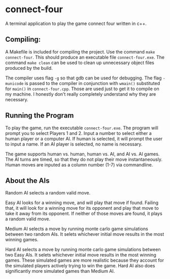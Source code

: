 # connect-four

A terminal application to play the game connect four written in c++.

## Compiling:
A Makefile is included for compiling the project.  Use the command `make connect-four`.  This should produce an executable file `connect-four.exe`. The command `make clean` can be used to clean up unnecessary object files produced by the build.

The compiler uses flag `-g` so that gdb can be used for debugging.  The flag `-municode` is passed to the compiler in conjunction with `wmain()` substituted for `main()` in `connect-four.cpp`.  Those are used just to get it to compile on my machine.  I honestly don't really completely understand why they are necessary.

## Running the Program
To play the game, run the executable `connect-four.exe`.  The program will prompt you to select Players 1 and 2.  Input a number to select either a human player or a computer AI.  If human is selected, it will prompt the user to input a name.  If an AI player is selected, no name is necessary.

The game supports human vs. human, human vs. AI, and AI vs. AI games.  The AI turns are timed, so that they do not play their move instantaneously.  Human moves are inputed as a column number (1-7) via commandline.

## About the AIs
Random AI selects a random valid move.

Easy AI looks for a winning move, and will play that move if found.  Failing that, it will look for a winning move for its opponent and play that move to take it away from its opponent.  If neither of those moves are found, it plays a random valid move.

Medium AI selects a move by running monte carlo game simulations between two random AIs.  It selets whichever initial move results in the most winning games.

Hard AI selects a move by running monte carlo game simulations between two Easy AIs.  It selets whichever initial move results in the most winning games.  These simulated games are more realistic because they account for the simulated players actively trying to win the game.  Hard AI also does significantly more simulated games than Medium AI.